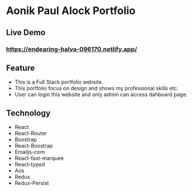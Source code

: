 # Aonik Paul Alock Portfolio 
## Live Demo
### https://endearing-halva-096170.netlify.app/

## Feature
* This is a Full Stack portfolio website.
* This portfolio focus on design and shows my professional skills etc.
* User can login this website and only admin can access dahboard page.

## Technology
* React 
* React-Router
* Boostrap
* React-Boostrap
* Emailjs-com
* React-fast-marquee
* React-typed
* Aos
* Redux
* Redux-Persist
